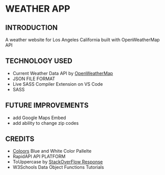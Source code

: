 # WEATHER APP

## INTRODUCTION
A weather website for Los Angeles California built with OpenWeatherMap API

## TECHNOLOGY USED
-  Current Weather Data API by [OpenWeatherMap](https://openweathermap.org/)   
- JSON FILE FORMAT  
- Live SASS Compiler Extension on VS Code  
- SASS 

## FUTURE IMPROVEMENTS
- add Google Maps Embed  
- add ability to change zip codes  

## CREDITS 
- [Coloors](https://coolors.co/palettes/trending) Blue and White Color Pallelte
- RapidAPI API PLATFORM   
- ToUppercase by [StackOverFlow Response](https://stackoverflow.com/questions/1026069/how-do-i-make-the-first-letter-of-a-string-uppercase-in-javascript)
- W3Schools Data Object Functions Tutorials   

